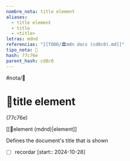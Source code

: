 ```yaml
---
nombre_nota: title element
aliases:
  - title element
  - title
  - <title>
letras: mdnd
referencias: "[[TODO/🏛️mdn docs (cd8c0).md]]"
tipo_nota: 📑
hash: 77c76e
parent_hash: cd8c0
---
```


#nota/📑

# 📑title element
<div class="hash">(77c76e)</div>

[[📑element (mdnd)|element]]

Defines the document's title that is shown
- [ ] recordar  [start:: 2024-10-28]
